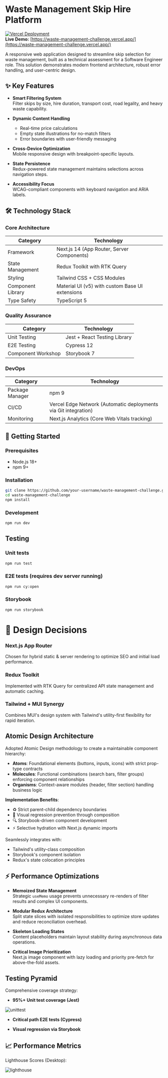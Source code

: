 # Waste Management Skip Hire Platform

[![Vercel Deployment](https://img.shields.io/badge/Deployed%20on-Vercel-black?logo=vercel)](https://waste-management-challenge.vercel.app/)  
**Live Demo:** [https://waste-management-challenge.vercel.app/](https://waste-management-challenge.vercel.app/)

A responsive web application designed to streamline skip selection for waste management, built as a technical assessment for a Software Engineer role. This solution demonstrates modern frontend architecture, robust error handling, and user-centric design.

## ✨ Key Features

- **Smart Filtering System**  
  Filter skips by size, hire duration, transport cost, road legality, and heavy waste capability.
  
- **Dynamic Content Handling**
  - Real-time price calculations
  - Empty state illustrations for no-match filters
  - Error boundaries with user-friendly messaging

- **Cross-Device Optimization**  
  Mobile responsive design with breakpoint-specific layouts.

- **State Persistence**  
  Redux-powered state management maintains selections across navigation steps.

- **Accessibility Focus**  
  WCAG-compliant components with keyboard navigation and ARIA labels.

## 🛠 Technology Stack

### Core Architecture
| Category              | Technology                                                                 |
|-----------------------|----------------------------------------------------------------------------|
| Framework             | Next.js 14 (App Router, Server Components)                                 |
| State Management      | Redux Toolkit with RTK Query                                               |
| Styling               | Tailwind CSS + CSS Modules                                                 |
| Component Library     | Material UI (v5) with custom Base UI extensions                            |
| Type Safety           | TypeScript 5                                                               |

### Quality Assurance
| Category              | Technology                                                                 |
|-----------------------|----------------------------------------------------------------------------|
| Unit Testing          | Jest + React Testing Library                                               |
| E2E Testing           | Cypress 12                                                                 |
| Component Workshop    | Storybook 7                                                                |

### DevOps
| Category              | Technology                                                                 |
|-----------------------|----------------------------------------------------------------------------|
| Package Manager       | npm 9                                                                      |
| CI/CD                 | Vercel Edge Network (Automatic deployments via Git integration)            |
| Monitoring            | Next.js Analytics (Core Web Vitals tracking)                               |

## 🚀 Getting Started

### Prerequisites
- Node.js 18+
- npm 9+

### Installation
```bash
git clone https://github.com/your-username/waste-management-challenge.git
cd waste-management-challenge
npm install
```

### Development
```bash
npm run dev
```

## Testing
### Unit tests
```bash
npm run test
```


### E2E tests (requires dev server running)
```bash
npm run cy:open
```

### Storybook
```bash
npm run storybook
```

# 🧠 Design Decisions

### Next.js App Router
Chosen for hybrid static & server rendering to optimize SEO and initial load performance.

### Redux Toolkit
Implemented with RTK Query for centralized API state management and automatic caching.

### Tailwind + MUI Synergy
Combines MUI's design system with Tailwind's utility-first flexibility for rapid iteration.

## Atomic Design Architecture
Adopted Atomic Design methodology to create a maintainable component hierarchy:

- **Atoms**: Foundational elements (buttons, inputs, icons) with strict prop-type contracts  
- **Molecules**: Functional combinations (search bars, filter groups) enforcing component relationships
- **Organisms**: Context-aware modules (header, filter section) handling business logic  

**Implementation Benefits**:
- ♻️ Strict parent-child dependency boundaries
- 🧩 Visual regression prevention through composition
- 🔍 Storybook-driven component development
- ⚡ Selective hydration with Next.js dynamic imports

Seamlessly integrates with:
- Tailwind's utility-class composition
- Storybook's component isolation
- Redux's state colocation principles

## ⚡ Performance Optimizations

- **Memoized State Management**  
  Strategic `useMemo` usage prevents unnecessary re-renders of filter results and complex UI components.

- **Modular Redux Architecture**  
  Split state slices with isolated responsibilities to optimize store updates and reduce reconciliation overhead.

- **Skeleton Loading States**  
  Content placeholders maintain layout stability during asynchronous data operations.

- **Critical Image Prioritization**  
  Next.js image component with lazy loading and priority pre-fetch for above-the-fold assets.
  

## Testing Pyramid

Comprehensive coverage strategy:

- **95%+ Unit test coverage (Jest)**

![unittest](https://github.com/user-attachments/assets/65f2ee59-289c-4550-9fa2-c24a96c686ae)


- **Critical path E2E tests (Cypress)**

- **Visual regression via Storybook**

## 📈 Performance Metrics

Lighthouse Scores (Desktop):

![lighthouse](https://github.com/user-attachments/assets/b558b8df-163d-4a10-ad17-ae142810760e)


